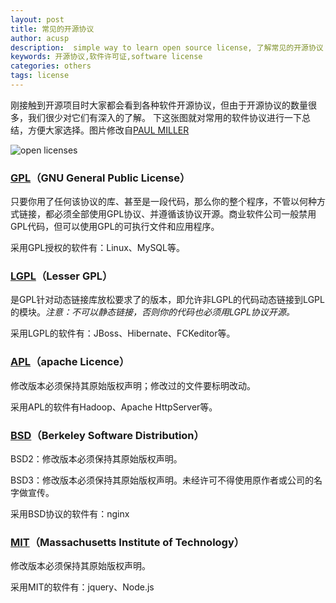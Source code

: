 ```yaml
---
layout: post
title: 常见的开源协议
author: acusp
description:  simple way to learn open source license, 了解常见的开源协议
keywords: 开源协议,软件许可证,software license
categories: others
tags: license
---
```


刚接触到开源项目时大家都会看到各种软件开源协议，但由于开源协议的数量很多，我们很少对它们有深入的了解。
下这张图就对常用的软件协议进行一下总结，方便大家选择。图片修改自[PAUL MILLER](http://paulmillr.com/posts/simple-description-of-popular-software-licenses/)

![open licenses](http://7xq7pt.com1.z0.glb.clouddn.com/open-source-licenses-zh.jpg)


### <a href="http://www.gnu.org/licenses/gpl.html" target="_blank">GPL</a>（GNU General Public License）

只要你用了任何该协议的库、甚至是一段代码，那么你的整个程序，不管以何种方式链接，都必须全部使用GPL协议、并遵循该协议开源。商业软件公司一般禁用GPL代码，但可以使用GPL的可执行文件和应用程序。

采用GPL授权的软件有：Linux、MySQL等。


### <a href="http://www.gnu.org/copyleft/lesser.html" target="_blank">LGPL</a>（Lesser GPL）

是GPL针对动态链接库放松要求了的版本，即允许非LGPL的代码动态链接到LGPL的模块。*注意：不可以静态链接，否则你的代码也必须用LGPL协议开源。*

采用LGPL的软件有：JBoss、Hibernate、FCKeditor等。


### <a href="http://www.apache.org/licenses/LICENSE-2.0" target="_blank">APL</a>（apache Licence）

修改版本必须保持其原始版权声明；修改过的文件要标明改动。

采用APL的软件有Hadoop、Apache HttpServer等。


### <a href="https://en.wikipedia.org/wiki/BSD_licenses" target="_blank">BSD</a>（Berkeley Software Distribution）

BSD2：修改版本必须保持其原始版权声明。

BSD3：修改版本必须保持其原始版权声明。未经许可不得使用原作者或公司的名字做宣传。

采用BSD协议的软件有：nginx


### <a href="https://en.wikipedia.org/wiki/MIT_License" target="_blank">MIT</a>（Massachusetts Institute of Technology）

修改版本必须保持其原始版权声明。

采用MIT的软件有：jquery、Node.js





